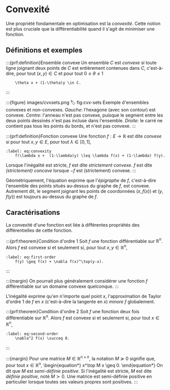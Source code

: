 # Convexité

Une propriété fondamentale en optimisation est la *convexité*. Cette notion est plus cruciale que la différentiabilité quand il s'agit de minimiser une fonction.

## Définitions et exemples

:::{prf:definition}Ensemble convexe
Un ensemble $C$ est *convexe* si toute ligne joignant deux points de $C$ est entièrement contenues dans $C$, c'est-à-dire, pour tout $(x,y) \in C$ et pour tout $0 \leq \theta \leq 1$
```{math}
    \theta x + (1-\theta)y \in C.
```
:::

:::{figure} images/cvxsets.png
:label: fig:cvx-sets
Exemple d'ensembles convexes et non-convexes. *Gauche*: l'hexagone (avec son contour) est convexe. *Centre*: l'anneau n'est pas convexe, puisque le segment entre les deux points dessinés n'est pas incluse dans l'ensemble. *Droite*: le carré ne contient pas tous les points du bords, et n'est pas convexe.
:::

:::{prf:definition}Fonction convexe
Une fonction $f:E \to \mathbb{R}$ est dite *convexe* si pour tout $x,y \in E$, pour tout $\lambda \in [0,1]$,
```{math}
:label: eq:convexity
    f(\lambda x +  (1-\lambda)y) \leq \lambda f(x) + (1-\lambda) f(y).
```
Lorsque l'inégalité est stricte, $f$ est dite *strictement convexe*. $f$ est dite *(strictement) concave* lorsque $-f$ est (strictement) convexe.
:::

Géométriquement, l'équation [](#eq:convexity) exprime que l'*épigraphe* de $f$, c'est-à-dire l'ensemble des points situés au-dessus du graphe de $f$, est convexe. Autrement dit, le segment joignant les points de coordonnées $(x,f(x))$ et $(y,f(y))$ est toujours au-dessus du graphe de $f$.

## Caractérisations

La convexité d'une fonction est liée à différentes propriétés des différentielles de cette fonction.

:::{prf:theorem}Condition d'ordre 1
Soit $f$ une fonction différentiable sur $\mathbb{R}^n$. Alors $f$ est convexe si et seulement si, pour tout $x,y \in \mathbb{R}^n$,
```{math}
:label: eq:first-order
    f(y) \geq f(x) + \nabla f(x)^\top(y-x).
```
:::

:::{margin}
On pourrait plus généralement considérer une fonction $f$ différentiable sur un domaine convexe quelconque.
:::

L'inégalité [](#eq:first-order) exprime qu'en n'importe quel point $x$, l'approximation de Taylor d'ordre $1$ de $f$ en $x$ (c'est-à-dire la tangente en $x$) *minore* $f$ globalement.

:::{prf:theorem}Condition d'ordre 2
Soit $f$ une fonction deux fois différentiable sur $\mathbb{R}^n$. Alors $f$ est convexe si et seulement si, pour tout $x \in \mathbb{R}^n$,
```{math}
:label: eq:second-order
    \nabla^2 f(x) \succeq 0.
```
:::

:::{margin}
Pour une matrice $M \in \mathbb{R}^{n\times n}$, la notation $M \succeq 0$ signifie que, pour tout $x\in \mathbb{R}^n$,
\begin{equation*}
    x^\top M x \geq 0.
\end{equation*}
On dit que $M$ est *semi-définie positive*. Si l'inégalité est stricte, $M$ est dite *définie positive*, noté $M \succ 0$.
Une matrice est semi-définie positive en particulier lorsque toutes ses valeurs propres sont positives.
:::
